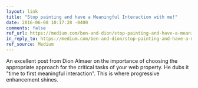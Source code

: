 ```yaml
---
layout: link
title: "Stop painting and have a Meaningful Interaction with me!"
date: 2016-06-08 10:17:28 -0400
comments: false
ref_url: https://medium.com/ben-and-dion/stop-painting-and-have-a-meaningful-interaction-with-me-86ef8eb4f5b3#.3mscxcksx
in_reply_to: https://medium.com/ben-and-dion/stop-painting-and-have-a-meaningful-interaction-with-me-86ef8eb4f5b3#.3mscxcksx
ref_source: Medium
---
```


An excellent post from Dion Almaer on the importance of choosing the appropriate approach for the critical tasks of your web property. He dubs it "time to first meaningful interaction". This is where progressive enhancement shines.